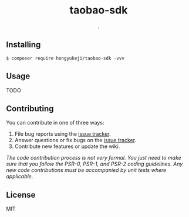<h1 align="center"> taobao-sdk </h1>

<p align="center"> .</p>


## Installing

```shell
$ composer require hongyukeji/taobao-sdk -vvv
```

## Usage

TODO

## Contributing

You can contribute in one of three ways:

1. File bug reports using the [issue tracker](https://github.com/hongyukeji/taobao-sdk/issues).
2. Answer questions or fix bugs on the [issue tracker](https://github.com/hongyukeji/taobao-sdk/issues).
3. Contribute new features or update the wiki.

_The code contribution process is not very formal. You just need to make sure that you follow the PSR-0, PSR-1, and PSR-2 coding guidelines. Any new code contributions must be accompanied by unit tests where applicable._

## License

MIT